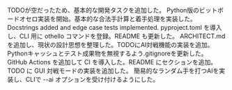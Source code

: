 TODOが空だったため、基本的な開発タスクを追加した。
Python版のビットボードオセロ実装を開始。基本的な合法手計算と着手処理を実装した。
Docstrings added and edge case tests implemented.
pyproject.toml を導入し、CLI 用に othello コマンドを登録。README も更新した。
ARCHITECT.md を追加し、現状の設計思想を整理した。TODOにAI対戦機能の実装を追加。
Pythonキャッシュとテスト成果物を無視するよう.gitignoreを更新した。
GitHub Actions を追加して CI を導入した。README にセクションを追加。
TODO に GUI 対戦モードの実装を追加した。
簡易的なランダム手を打つAIを実装し、CLIで --ai オプションを受け付けるようにした。